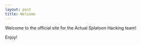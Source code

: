 ```yaml
---
layout: post
title: Welcome
---
```


Welcome to the official site for the Actual Splatoon Hacking team!

Enjoy!
